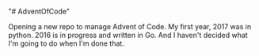 "# AdventOfCode"

Opening a new repo to manage Advent of Code. My first year, 2017 was in python. 2016 is in progress and written in Go. And I haven't decided what I'm going to do when I'm done that.
